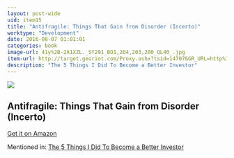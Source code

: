 ```yaml
---
layout: post-wide
uid: item15
title: "Antifragile: Things That Gain from Disorder (Incerto)"
worktype: "Development"
date: 2016-08-07 01:01:01
categories: book
image-url: 41y%2B-2A1XZL._SY291_BO1,204,203,200_QL40_.jpg
item-url: http://target.georiot.com/Proxy.ashx?tsid=14707&GR_URL=http%3A%2F%2Fwww.amazon.com%2FAntifragile-Things-That-Disorder-Incerto%2Fdp%2F0812979680%2F
description: "The 5 Things I Did To Become a Better Investor"
---
```

<a href="http://target.georiot.com/Proxy.ashx?tsid=14707&GR_URL=http%3A%2F%2Fwww.amazon.com%2FAntifragile-Things-That-Disorder-Incerto%2Fdp%2F0812979680%2F" target="blank"><img src="../../../../img/thumbs/41y%2B-2A1XZL._SY291_BO1,204,203,200_QL40_.jpg" class="prod-img"></a>
<h2>Antifragile: Things That Gain from Disorder (Incerto)</h2>
<p><a href="http://target.georiot.com/Proxy.ashx?tsid=14707&GR_URL=http%3A%2F%2Fwww.amazon.com%2FAntifragile-Things-That-Disorder-Incerto%2Fdp%2F0812979680%2F" target="blank">Get it on Amazon</a><p>
<p>Mentioned in: <a href="http://fourhourworkweek.com/2015/10/02/the-5-things-i-did-to-become-a-better-investor/" target="blank">The 5 Things I Did To Become a Better Investor</a></p>
